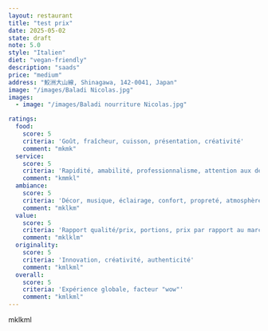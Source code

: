 ```yaml
---
layout: restaurant
title: "test prix"
date: 2025-05-02
state: draft
note: 5.0
style: "Italien"
diet: "vegan-friendly"
description: "saads"
price: "medium"
address: "鮫洲大山線, Shinagawa, 142-0041, Japan"
image: "/images/Baladi Nicolas.jpg"
images:
  - image: "/images/Baladi nourriture Nicolas.jpg"

ratings:
  food:
    score: 5
    criteria: 'Goût, fraîcheur, cuisson, présentation, créativité'
    comment: "mkmk"
  service:
    score: 5
    criteria: 'Rapidité, amabilité, professionnalisme, attention aux détails'
    comment: "kmmkl"
  ambiance:
    score: 5
    criteria: 'Décor, musique, éclairage, confort, propreté, atmosphère générale'
    comment: "mklkm"
  value:
    score: 5
    criteria: 'Rapport qualité/prix, portions, prix par rapport au marché'
    comment: "mklklm"
  originality:
    score: 5
    criteria: 'Innovation, créativité, authenticité'
    comment: "kmlkml"
  overall:
    score: 5
    criteria: 'Expérience globale, facteur "wow"'
    comment: "kmlkml"
---
```




mklkml
